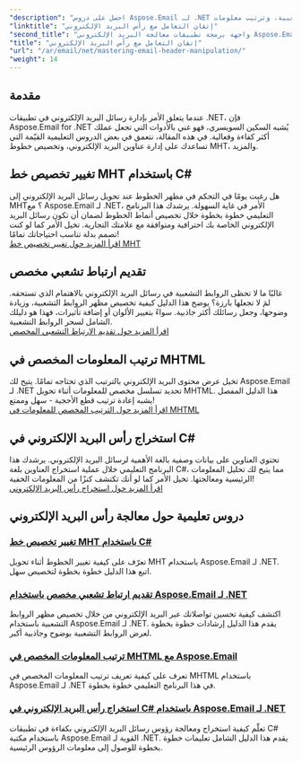 ```yaml
---
"description": "احصل على دروس Aspose.Email لـ .NET مع أدلة خطوة بخطوة حول التعامل مع رأس البريد الإلكتروني، وتخصيص الخط، وتقديم الارتباطات التشعبية، وترتيب معلومات MHTML."
"linktitle": "إتقان التعامل مع رأس البريد الإلكتروني"
"second_title": "واجهة برمجة تطبيقات معالجة البريد الإلكتروني Aspose.Email .NET"
"title": "إتقان التعامل مع رأس البريد الإلكتروني"
"url": "/ar/email/net/mastering-email-header-manipulation/"
"weight": 14
---
```


## مقدمة

عندما يتعلق الأمر بإدارة رسائل البريد الإلكتروني في تطبيقات .NET، فإن Aspose.Email for .NET يُشبه السكين السويسري، فهو غني بالأدوات التي تجعل عملك أكثر كفاءة وفعالية. في هذه المقالة، نتعمق في بعض الدروس التعليمية القيّمة التي تساعدك على إدارة عناوين البريد الإلكتروني، وتخصيص خطوط MHT، والمزيد.

## تغيير تخصيص خط MHT باستخدام C#  
هل رغبت يومًا في التحكم في مظهر الخطوط عند تحويل رسائل البريد الإلكتروني إلى MHT؟ مع Aspose.Email لـ .NET، الأمر في غاية السهولة. يرشدك هذا البرنامج التعليمي خطوة بخطوة خلال تخصيص أنماط الخطوط لضمان أن تكون رسائل البريد الإلكتروني الخاصة بك احترافية ومتوافقة مع علامتك التجارية. تخيل الأمر كما لو كنت تصمم بدلة تناسب احتياجاتك تمامًا!  
[اقرأ المزيد حول تغيير تخصيص خط MHT](./changing-mht-font-customization/)  

## تقديم ارتباط تشعبي مخصص  
غالبًا ما لا تحظى الروابط التشعبية في رسائل البريد الإلكتروني بالاهتمام الذي تستحقه. لمَ لا تجعلها بارزة؟ يوضح هذا الدليل كيفية تخصيص مظهر الروابط التشعبية، وزيادة وضوحها، وجعل رسائلك أكثر جاذبية. سواءً بتغيير الألوان أو إضافة تأثيرات، فهذا هو دليلك الشامل لسحر الروابط التشعبية.  
[اقرأ المزيد حول تقديم الارتباط التشعبي المخصص](./custom-hyperlink-rendering/)  

## ترتيب المعلومات المخصص في MHTML  
تخيل عرض محتوى البريد الإلكتروني بالترتيب الذي تحتاجه تمامًا. يتيح لك Aspose.Email لـ .NET تحديد تسلسل مخصص للمعلومات أثناء تحويل MHTML. هذا الدليل المفصل يشبه إعادة ترتيب قطع الأحجية - سهل وممتع!  
[اقرأ المزيد حول الترتيب المخصص للمعلومات في MHTML](./custom-order-of-information-in-mhtml/)  

## استخراج رأس البريد الإلكتروني في C#  
تحتوي العناوين على بيانات وصفية بالغة الأهمية لرسائل البريد الإلكتروني. يرشدك هذا البرنامج التعليمي خلال عملية استخراج العناوين بلغة C#، مما يتيح لك تحليل المعلومات الرئيسية ومعالجتها. تخيل الأمر كما لو أنك تكتشف كنزًا من المعلومات الخفية!  
[اقرأ المزيد حول استخراج رأس البريد الإلكتروني](./email-header-extraction/)  

## دروس تعليمية حول معالجة رأس البريد الإلكتروني
### [تغيير تخصيص خط MHT باستخدام C#](./changing-mht-font-customization/)
تعرّف على كيفية تغيير الخطوط أثناء تحويل MHT باستخدام Aspose.Email لـ .NET. اتبع هذا الدليل خطوة بخطوة لتخصيص سهل.
### [تقديم ارتباط تشعبي مخصص باستخدام Aspose.Email لـ .NET ](./custom-hyperlink-rendering/)
اكتشف كيفية تحسين تواصلاتك عبر البريد الإلكتروني من خلال تخصيص مظهر الروابط التشعبية باستخدام Aspose.Email لـ .NET. يقدم هذا الدليل إرشادات خطوة بخطوة لعرض الروابط التشعبية بوضوح وجاذبية أكبر.
### [ترتيب المعلومات المخصص في MHTML مع Aspose.Email](./custom-order-of-information-in-mhtml/)
تعرف على كيفية تعريف ترتيب المعلومات المخصص في MHTML باستخدام Aspose.Email لـ .NET في هذا البرنامج التعليمي خطوة بخطوة.
### [استخراج رأس البريد الإلكتروني في C# باستخدام Aspose.Email لـ .NET](./email-header-extraction/)
تعلّم كيفية استخراج ومعالجة رؤوس رسائل البريد الإلكتروني بكفاءة في تطبيقات C# باستخدام مكتبة Aspose.Email القوية لـ .NET. يقدم هذا الدليل الشامل تعليمات خطوة بخطوة للوصول إلى معلومات الرؤوس الرئيسية.